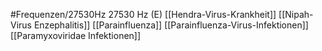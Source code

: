 #Frequenzen/27530Hz
27530 Hz (E)
[[Hendra-Virus-Krankheit]]
[[Nipah-Virus Enzephalitis]]
[[Parainfluenza]]
[[Parainfluenza-Virus-Infektionen]]
[[Paramyxoviridae Infektionen]]